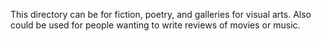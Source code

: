 This directory can be for fiction, poetry, and galleries for visual arts.  Also could be used for people wanting to write reviews of movies or music.
